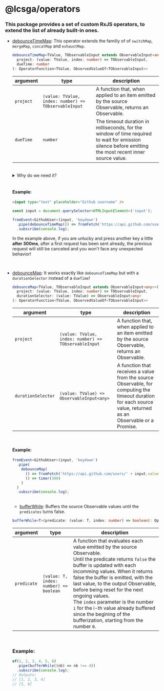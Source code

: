 # @lcsga/operators

### This package provides a set of custom RxJS operators, to extend the list of already built-in ones.

- [debounceTimeMap](./src/lib/debounce-time-map.ts): This operator extends the familly of of `switchMap`, `mergeMap`, `concatMap` and `exhaustMap`.

  ```ts
  debounceTimeMap<TValue, TObservableInput extends ObservableInput<any>>(
    project: (value: TValue, index: number) => TObservableInput,
    dueTime: number
  ): OperatorFunction<TValue, ObservedValueOf<TObservableInput>>
  ```

  | argument  | type                                                 | description                                                                                                                                            |
  | --------- | ---------------------------------------------------- | ------------------------------------------------------------------------------------------------------------------------------------------------------ |
  | `project` | `(value: TValue, index: number) => TObservableInput` | A function that, when applied to an item emitted by the source Observable, returns an Observable.                                                      |
  | `dueTime` | `number`                                             | The timeout duration in milliseconds, for the window of time required to wait for emission silence before emitting the most recent inner source value. |

  <br/>

  <details>
  <summary>Why do we need it?</summary>

  Here is a use case you could easily encounter yourself:

  You made a searchbar and you'd like to send a fetch request, while typing within it.

  To avoid sending many requests at the same time (possibly causing an issue, receiving the first response after the second one for example) you would need to cancel the previous one by using a [switchMap](https://rxjs.dev/api/index/function/switchMap).

  Another great thing you could and should do is, before sending any request, wait for a certain amount of time with no more input. To do so, you could use a [debounceTime](https://rxjs.dev/api/index/function/debounceTime).

  <br/>

  #### Example:

  ```html
  <input type="text" placeholder="Github username" />
  ```

  ```ts
  const input = document.querySelector<HTMLInputElement>('input');

  fromEvent<GithubUser>(input, 'keydown')
    .pipe(
      debounceTime(300),
      switchMap(() => fromFetch('https://api.github.com/users/' + input.value, { selector: (res) => res.json() }))
    )
    .subscribe(console.log);
  ```

  With those two operators, everything works as expected... or not!

  What happens if your timing is bad and you press another set of key, with the first one pressed after **301ms**, then the others **under 300ms each**?

  **=> You will never go through the `switchMap` for a second time, as you could expect, which means that the previous request won't be canceled!**

  <br />

  **Here comes the `debounceTimeMap` custom operator to the rescue!**

  As you could probably guess, it simply is a combination of a `debounceTime` **and** a `switchMap`.
  </details>

  <br/>

  #### Example:

  ```html
  <input type="text" placeholder="Github username" />
  ```

  ```ts
  const input = document.querySelector<HTMLInputElement>('input');

  fromEvent<GithubUser>(input, 'keydown')
    .pipe(debounceTimeMap(() => fromFetch('https://api.github.com/users/' + input.value, { selector: (res) => res.json() }), 300))
    .subscribe(console.log);
  ```

  In the example above, if you are unlucky and press another key a little **after 300ms**, after a first request has been sent already, the previous request will still be canceled and you won't face any unexpected behavior!

<br/>

- [debounceMap](./src/lib/debounce-map.ts): It works exactly like `debounceTimeMap` but with a `durationSelector` instead of a `dueTime`!

  ```ts
  debounceMap<TValue, TObservableInput extends ObservableInput<any>>(
    project: (value: TValue, index: number) => TObservableInput,
    durationSelector: (value: TValue) => ObservableInput<any>
  ): OperatorFunction<TValue, ObservedValueOf<TObservableInput>>
  ```

  | argument           | type                                                 | description                                                                                                                                                    |
  | ------------------ | ---------------------------------------------------- | -------------------------------------------------------------------------------------------------------------------------------------------------------------- |
  | `project`          | `(value: TValue, index: number) => TObservableInput` | A function that, when applied to an item emitted by the source Observable, returns an Observable.                                                              |
  | `durationSelector` | `(value: TValue) => ObservableInput<any>`            | A function that receives a value from the source Observable, for computing the timeout duration for each source value, returned as an Observable or a Promise. |

  <br/>

  #### Example:

  ```ts
  fromEvent<GithubUser>(input, 'keydown')
    .pipe(
      debounceMap(
        () => fromFetch('https://api.github.com/users/' + input.value, { selector: (res) => res.json() }),
        () => timer(300)
      )
    )
    .subscribe(console.log);
  ```

  <br/>

  - [bufferWhile](./src/lib/buffer-while.ts): Buffers the source Observable values until the `predicates` turns false.

  ```ts
  bufferWhile<T>(predicate: (value: T, index: number) => boolean): OperatorFunction<T, T[]>
  ```

  | argument    | type                                   | description                                                                                                                                                                                                                                                                                                                                                                                                                                                           |
  | ----------- | -------------------------------------- | --------------------------------------------------------------------------------------------------------------------------------------------------------------------------------------------------------------------------------------------------------------------------------------------------------------------------------------------------------------------------------------------------------------------------------------------------------------------- |
  | `predicate` | `(value: T, index: number) => boolean` | A function that evaluates each value emitted by the source Observable.<br />Until the predicate returns `false` the buffer is updated with each incomming values. When it returns false the buffer is emitted, with the last value, to the output Observable, before being reset for the next ongoing values.<br />The `index` parameter is the number `i` for the i-th value already buffered since the begining of the bufferization, starting from the number `0`. |

  <br />

  ### Example:

  ```ts
  of(1, 2, 3, 4, 5, 6)
    .pipe(bufferWhile((nb) => nb !== 4))
    .subscribe(console.log);
  // Outputs:
  // [1, 2, 3, 4]
  // [5, 6]
  ```
